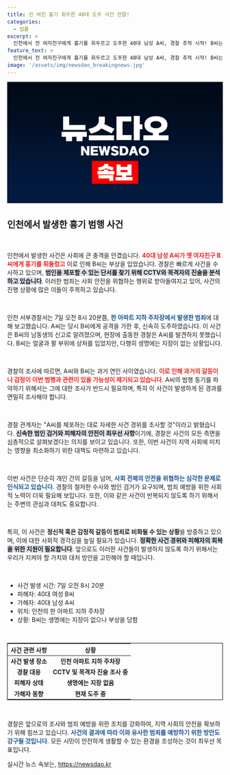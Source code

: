 ```yaml
---
title: 전 여친 흉기 휘두른 40대 도주 사건 전말!
categories:
  - 법률
excerpt: >
  인천에서 전 여자친구에게 흉기를 휘두르고 도주한 40대 남성 A씨, 경찰 추적 시작! B씨는 다쳤지만 생명에는 지장 없어. 궁금한 사건의 전말을 확인해보세요!
feature_text: >
  인천에서 전 여자친구에게 흉기를 휘두르고 도주한 40대 남성 A씨, 경찰 추적 시작! B씨는 다쳤지만 생명에는 지장 없어. 궁금한 사건의 전말을 확인해보세요!
image: '/assets/img/newsdao_breakingnews.jpg'
---
```


<p><img src="/assets/img/newsdao_breakingnews.jpg" alt="ranknews 속보" /></p>

<h2 data-ke-size="size26">인천에서 발생한 흉기 범행 사건</h2>

<p data-ke-size="size16">&nbsp;</p>

<p>인천에서 발생한 사건은 사회에 큰 충격을 안겼습니다. <b><span style="color: #ee2323;">40대 남성 A씨가 옛 여자친구 B씨에게 흉기를 휘둘렀고</span></b> 이로 인해 B씨는 부상을 입었습니다. 경찰은 빠르게 사건을 수사하고 있으며, <b><span style="background-color: #21538527;">범인을 체포할 수 있는 단서를 찾기 위해 CCTV와 목격자의 진술을 분석하고 있습니다</span></b>. 이러한 범죄는 사회 안전을 위협하는 행위로 받아들여지고 있어, 사건의 진행 상황에 많은 이들이 주목하고 있습니다. </p>

<p data-ke-size="size16">&nbsp;</p>

<p>인천 서부경찰서는 7일 오전 8시 20분쯤, <b><span style="color: #1a5490;">한 아파트 지하 주차장에서 발생한 범죄</span></b>에 대해 보고했습니다. A씨는 당시 B씨에게 공격을 가한 후, 신속히 도주하였습니다. 이 사건은 B씨의 남동생의 신고로 알려졌으며, 현장에 출동한 경찰은 A씨를 발견하지 못했습니다. B씨는 얼굴과 팔 부위에 상처를 입었지만, 다행히 생명에는 지장이 없는 상황입니다. </p>

<p data-ke-size="size16">&nbsp;</p>

<p>경찰의 조사에 따르면, A씨와 B씨는 과거 연인 사이였습니다. <b><span style="color: #ee2323;">이로 인해 과거의 갈등이나 감정이 이번 범행과 관련이 있을 가능성이 제기되고 있습니다</span></b>. A씨의 범행 동기를 파악하기 위해서는 그에 대한 조사가 반드시 필요하며, 특히 이 사건이 발생하게 된 경과를 면밀히 조사해야 합니다.</p>

<p data-ke-size="size16">&nbsp;</p>

<p>경찰 관계자는 "A씨를 체포하는 대로 자세한 사건 경위를 조사할 것"이라고 밝혔습니다. <b><span style="background-color: #21538527;">신속한 범인 검거와 피해자의 안전이 최우선 사항</span></b>이기에, 경찰은 사건의 모든 측면을 심층적으로 살펴보겠다는 의지를 보이고 있습니다. 또한, 이번 사건이 지역 사회에 미치는 영향을 최소화하기 위한 대책도 마련하고 있습니다.</p>

<p data-ke-size="size16">&nbsp;</p>

<p>이번 사건은 단순히 개인 간의 갈등을 넘어, <b><span style="color: #1a5490;">사회 전체의 안전을 위협하는 심각한 문제로 인식되고 있습니다</span></b>. 경찰의 철저한 수사와 범인 검거가 요구되며, 범죄 예방을 위한 사회적 노력이 더욱 필요해 보입니다. 또한, 이와 같은 사건이 반복되지 않도록 하기 위해서는 주변의 관심과 대처도 중요합니다. </p>

<p data-ke-size="size16">&nbsp;</p>

<p>특히, 이 사건은 <b>정신적 혹은 감정적 갈등이 범죄로 비화될 수 있는 상황</b>을 방증하고 있으며, 이에 대한 사회적 경각심을 높일 필요가 있습니다. <b><span style="background-color: #21538527;">정확한 사건 경위와 피해자의 회복을 위한 지원이 필요합니다</span></b>. 앞으로도 이러한 사건들이 발생하지 않도록 하기 위해서는 우리가 지켜야 할 가치와 대처 방안을 고민해야 할 때입니다. </p>

<p data-ke-size="size16">&nbsp;</p>

<ul>
    <li>사건 발생 시간: 7일 오전 8시 20분</li>
    <li>피해자: 40대 여성 B씨</li>
    <li>가해자: 40대 남성 A씨</li>
    <li>위치: 인천의 한 아파트 지하 주차장</li>
    <li>상황: B씨는 생명에는 지장이 없으나 부상을 당함</li>
</ul>

<p data-ke-size="size16">&nbsp;</p>

<table style="width: 100%; border: 1px solid black;">
    <thead>
        <tr>
            <th>사건 관련 사항</th>
            <th>상황</th>
        </tr>
    </thead>
    <tbody>
        <tr>
            <td style="text-align: center; height: 17px;"><b>사건 발생 장소</b></td>
            <td style="text-align: center; height: 17px;"><b>인천 아파트 지하 주차장</b></td>
        </tr>
        <tr>
            <td style="text-align: center; height: 17px;"><b>경찰 대응</b></td>
            <td style="text-align: center; height: 17px;"><b>CCTV 및 목격자 진술 조사 중</b></td>
        </tr>
        <tr>
            <td style="text-align: center; height: 17px;"><b>피해자 상태</b></td>
            <td style="text-align: center; height: 17px;"><b>생명에는 지장 없음</b></td>
        </tr>
        <tr>
            <td style="text-align: center; height: 17px;"><b>가해자 동향</b></td>
            <td style="text-align: center; height: 17px;"><b>현재 도주 중</b></td>
        </tr>
    </tbody>
</table>

<p data-ke-size="size16">&nbsp;</p>

<p>경찰은 앞으로의 조사와 범죄 예방을 위한 조치를 강화하여, 지역 사회의 안전을 확보하기 위해 힘쓰고 있습니다. <b><span style="color: #1a5490;">사건의 결과에 따라 이와 유사한 범죄를 예방하기 위한 방안도 강구될 것입니다</span></b>. 모든 시민이 안전하게 생활할 수 있는 환경을 조성하는 것이 최우선 목표입니다.</p>
실시간 뉴스 속보는, <a href="https://newsdao.kr" rel="dofollow">https://newsdao.kr</a>


